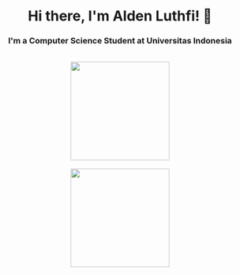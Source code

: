 
<h1 align="center">Hi there, I'm Alden Luthfi! 👋 </h1>
<h3 align="center">I'm a Computer Science Student at Universitas Indonesia</h3>
<br>
<div align="center">
	<a href="https://github.com/aldenluthfi">
    <img height=200 align="center" src="https://github-readme-stats.vercel.app/api?username=aldenluthfi&theme=transparent&rank_icon=github&card_width=430&title_color=ffffff&text_color=909090&hide_title=true&border_color=909090"/>
  </a>
<br>
<br>
  <a href="https://github.com/aldenluthfi">
    <img height=200 align="center" src="https://github-readme-stats.vercel.app/api/top-langs?username=aldenluthfi&layout=compact&langs_count=10&theme=transparent&hide_title=true&title_color=ffffff&text_color=909090&border_color=909090&card_width=415&size_weight=0.5&count_weight=0.5&hide=cmake,dockerfile,shell,css" />
  </a>
</div>



